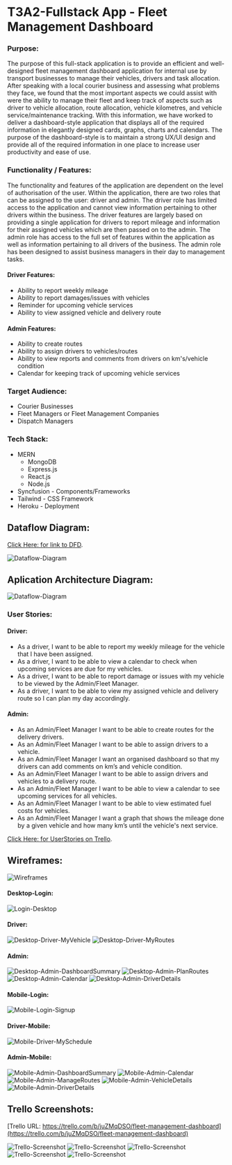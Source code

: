 # T3A2-Fullstack App - Fleet Management Dashboard

### Purpose:
The purpose of this full-stack application is to provide an efficient and well-designed fleet management dashboard application for internal use by transport businesses to manage their vehicles, drivers and task allocation. After speaking with a local courier business and assessing what problems they face, we found that the most important aspects we could assist with were the ability to manage their fleet and keep track of aspects such as driver to vehicle allocation, route allocation, vehicle kilometres, and vehicle service/maintenance tracking. With this information, we have worked to deliver a dashboard-style application that displays all of the required information in elegantly designed cards, graphs, charts and calendars. The purpose of the dashboard-style is to maintain a strong UX/UI design and provide all of the required information in one place to increase user productivity and ease of use. 

### Functionality / Features:
The functionality and features of the application are dependent on the level of authorisation of the user. Within the application, there are two roles that can be assigned to the user: driver and admin. The driver role has limited access to the application and cannot view information pertaining to other drivers within the business. The driver features are largely based on providing a single application for drivers to report mileage and information for their assigned vehicles which are then passed on to the admin. The admin role has access to the full set of features within the application as well as information pertaining to all drivers of the business. The admin role has been designed to assist business managers in their day to management tasks.

#### Driver Features:
-   Ability to report weekly mileage
-   Ability to report damages/issues with vehicles
-   Reminder for upcoming vehicle services
-   Ability to view assigned vehicle and delivery route


#### Admin Features:
-   Ability to create routes
-   Ability to assign drivers to vehicles/routes
-   Ability to view reports and comments from drivers on km's/vehicle condition
-   Calendar for keeping track of upcoming vehicle services


### Target Audience:
- Courier Businesses
- Fleet Managers or Fleet Management Companies
- Dispatch Managers

### Tech Stack:
-   MERN
    -   MongoDB
    -   Express.js
    -   React.js
    -   Node.js
- Syncfusion - Components/Frameworks
- Tailwind - CSS Framework
- Heroku - Deployment



## Dataflow Diagram:
[Click Here: for link to DFD](https://www.figma.com/file/yYl4y2torN6Cd1u7ivQRUc/DFD-Fleet-Management-App?node-id=0%3A1).

<img src="docs/images/DFD.png" alt="Dataflow-Diagram" title="DFD" width=/>

## Aplication Architecture Diagram:

<img src="docs/images/AAD.png" alt="Dataflow-Diagram" title="DFD" width=/>

### User Stories:

#### Driver:
-   As a driver, I want to be able to report my weekly mileage for the vehicle that I have been assigned.
-   As a driver, I want to be able to view a calendar to check when upcoming services are due for my vehicles.
-   As a driver, I want to be able to report damage or issues with my vehicle to be viewed by the Admin/Fleet Manager.
-   As a driver, I want to be able to view my assigned vehicle and delivery route so I can plan my day accordingly.

#### Admin:
-   As an Admin/Fleet Manager I want to be able to create routes for the delivery drivers.
-   As an Admin/Fleet Manager I want to be able to assign drivers to a vehicle.
-   As an Admin/Fleet Manager I want an organised dashboard so that my drivers can add comments on km’s and vehicle condition.
-   As an Admin/Fleet Manager I want to be able to assign drivers and vehicles to a delivery route.
-   As an Admin/Fleet Manager I want to be able to view a calendar to see upcoming services for all vehicles.
-   As an Admin/Fleet Manager I want to be able to view estimated fuel costs for vehicles.
-   As an Admin/Fleet Manager I want a graph that shows the mileage done by a given vehicle and how many km’s until the vehicle's next service.

[Click Here: for UserStories on Trello](https://trello.com/b/juZMqDSO/fleet-management-dashboard).

## Wireframes:

<img src="docs/images/Wireframes.png" alt="Wireframes" title="Wireframes" width=/>

#### Desktop-Login:
<img src="docs/images/Login-Desktop.png" alt="Login-Desktop" title="Login-Desktop" width=/>

#### Driver:
<img src="docs/images/Desktop-Driver-MyVehicle.png" alt="Desktop-Driver-MyVehicle" title="Desktop-Driver-MyVehicle" width=/>

<img src="docs/images/Desktop-Driver-MyRoutes.png" alt="Desktop-Driver-MyRoutes" title="Desktop-Driver-MyRoutes" width=/>

#### Admin:
<img src="docs/images/Desktop-Admin-DashboardSummary.png" alt="Desktop-Admin-DashboardSummary" title="Desktop-Admin-DashboardSummary" width=/>

<img src="docs/images/Desktop-Admin-PlanRoutes.png" alt="Desktop-Admin-PlanRoutes" title="Desktop-Admin-PlanRoutes" width=/>

<img src="docs/images/Desktop-Admin-Calendar.png" alt="Desktop-Admin-Calendar" title="Desktop-Admin-Calendar" width=/>

<img src="docs/images/Desktop-Admin-DriverDetails.png" alt="Desktop-Admin-DriverDetails" title="Desktop-Admin-DriverDetails" width=/>

#### Mobile-Login:

<img src="docs/images/Mobile-Login-Signup.png" alt="Mobile-Login-Signup" title="Mobile-Login-Signup" width=/>

#### Driver-Mobile:
<img src="docs/images/Mobile-Driver-MySchedule.png" alt="Mobile-Driver-MySchedule" title="Mobile-Driver-MySchedule" width=/>

#### Admin-Mobile:

<img src="docs/images/Mobile-Admin-DashboardSummary.png" alt="Mobile-Admin-DashboardSummary" title="Mobile-Admin-DashboardSummary" width=/>

<img src="docs/images/Mobile-Admin-Calendar.png" alt="Mobile-Admin-Calendar" title="Mobile-Admin-Calendar" width=/>

<img src="docs/images/Mobile-Admin-ManageRoutes.png" alt="Mobile-Admin-ManageRoutes" title="Mobile-Admin-ManageRoutes" width=/>

<img src="docs/images/Mobile-Admin-VehicleDetails.png" alt="Mobile-Admin-VehicleDetails" title="Mobile-Admin-VehicleDetails" width=/>

<img src="docs/images/Mobile-Admin-DriverDetails.png" alt="Mobile-Admin-DriverDetails" title="Mobile-Admin-DriverDetails" width=/>

## Trello Screenshots:
[Trello URL: https://trello.com/b/juZMqDSO/fleet-management-dashboard](https://trello.com/b/juZMqDSO/fleet-management-dashboard)

<img src="docs/images/1.png" alt="Trello-Screenshot" title="Trello-Screenshot" width=/>
<img src="docs/images/2.png" alt="Trello-Screenshot" title="Trello-Screenshot" width=/>
<img src="docs/images/3.png" alt="Trello-Screenshot" title="Trello-Screenshot" width=/>
<img src="docs/images/4.png" alt="Trello-Screenshot" title="Trello-Screenshot" width=/>
<img src="docs/images/5.png" alt="Trello-Screenshot" title="Trello-Screenshot" width=/>


<!-- # Getting Started with Create React App

This project was bootstrapped with [Create React App](https://github.com/facebook/create-react-app).

## Available Scripts

In the project directory, you can run:

### `npm start`

Runs the app in the development mode.\
Open [http://localhost:3000](http://localhost:3000) to view it in your browser.

The page will reload when you make changes.\
You may also see any lint errors in the console.

### `npm test`

Launches the test runner in the interactive watch mode.\
See the section about [running tests](https://facebook.github.io/create-react-app/docs/running-tests) for more information.

### `npm run build`

Builds the app for production to the `build` folder.\
It correctly bundles React in production mode and optimizes the build for the best performance.

The build is minified and the filenames include the hashes.\
Your app is ready to be deployed!

See the section about [deployment](https://facebook.github.io/create-react-app/docs/deployment) for more information.

### `npm run eject`

**Note: this is a one-way operation. Once you `eject`, you can't go back!**

If you aren't satisfied with the build tool and configuration choices, you can `eject` at any time. This command will remove the single build dependency from your project.

Instead, it will copy all the configuration files and the transitive dependencies (webpack, Babel, ESLint, etc) right into your project so you have full control over them. All of the commands except `eject` will still work, but they will point to the copied scripts so you can tweak them. At this point you're on your own.

You don't have to ever use `eject`. The curated feature set is suitable for small and middle deployments, and you shouldn't feel obligated to use this feature. However we understand that this tool wouldn't be useful if you couldn't customize it when you are ready for it.

## Learn More

You can learn more in the [Create React App documentation](https://facebook.github.io/create-react-app/docs/getting-started).

To learn React, check out the [React documentation](https://reactjs.org/).

### Code Splitting

This section has moved here: [https://facebook.github.io/create-react-app/docs/code-splitting](https://facebook.github.io/create-react-app/docs/code-splitting)

### Analyzing the Bundle Size

This section has moved here: [https://facebook.github.io/create-react-app/docs/analyzing-the-bundle-size](https://facebook.github.io/create-react-app/docs/analyzing-the-bundle-size)

### Making a Progressive Web App

This section has moved here: [https://facebook.github.io/create-react-app/docs/making-a-progressive-web-app](https://facebook.github.io/create-react-app/docs/making-a-progressive-web-app)

### Advanced Configuration

This section has moved here: [https://facebook.github.io/create-react-app/docs/advanced-configuration](https://facebook.github.io/create-react-app/docs/advanced-configuration)

### Deployment

This section has moved here: [https://facebook.github.io/create-react-app/docs/deployment](https://facebook.github.io/create-react-app/docs/deployment)

### `npm run build` fails to minify

This section has moved here: [https://facebook.github.io/create-react-app/docs/troubleshooting#npm-run-build-fails-to-minify](https://facebook.github.io/create-react-app/docs/troubleshooting#npm-run-build-fails-to-minify) -->
